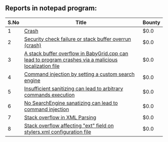 ## Reports in notepad program:
| S.No | Title | Bounty |
| ---- | ----- | ------ |
| 1 | [Crash](https://hackerone.com/reports/496113) | $0.0 |
| 2 | [Security check failure or stack buffer overrun (crash)](https://hackerone.com/reports/481335) | $0.0 |
| 3 | [A stack buffer overflow in BabyGrid.cpp can lead to program crashes via a malicious localization file](https://hackerone.com/reports/497255) | $0.0 |
| 4 | [Command injection by setting a custom search engine](https://hackerone.com/reports/497312) | $0.0 |
| 5 | [Insufficient sanitizing can lead to arbitrary commands execution](https://hackerone.com/reports/494979) | $0.0 |
| 6 | [No SearchEngine sanatizing can lead to command injection](https://hackerone.com/reports/495382) | $0.0 |
| 7 | [Stack overflow in XML Parsing](https://hackerone.com/reports/480883) | $0.0 |
| 8 | [Stack overflow affecting "ext" field on stylers.xml configuration file](https://hackerone.com/reports/480984) | $0.0 |
